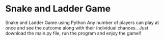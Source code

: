 # Snake and Ladder Game
Snake and Ladder Game using Python
Any number of players can play at once and see the outcome along with their individual chances..
Just download the main.py file, run the program and enjoy the game!!
